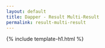 ```yaml
---
layout: default
title: Dapper - Result Multi-Result 
permalink: result-multi-result
---
```


{% include template-h1.html %}
